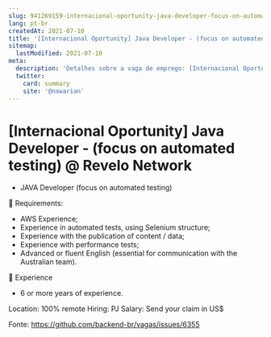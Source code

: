 ```yaml
---
slug: 941269159-internacional-oportunity-java-developer-focus-on-automated-testing-at-revelo-network
lang: pt-br
createdAt: 2021-07-10
title: '[Internacional Oportunity] Java Developer - (focus on automated testing) @ Revelo Network - Vaga de Emprego'
sitemap:
  lastModified: 2021-07-10
meta:
  description: 'Detalhes sobre a vaga de emprego: [Internacional Oportunity] Java Developer - (focus on automated testing) @ Revelo Network'
  twitter:
    card: summary
    site: '@nawarian'
---
```


# [Internacional Oportunity] Java Developer - (focus on automated testing) @ Revelo Network

- JAVA Developer (focus on automated testing)

📌 Requirements:

- AWS Experience;
- Experience in automated tests, using Selenium structure;
- Experience with the publication of content / data;
- Experience with performance tests;
- Advanced or fluent English (essential for communication with the Australian team).

📌 Experience

- 6 or more years of experience.

Location: 100% remote
Hiring: PJ
Salary: Send your claim in US$





Fonte: https://github.com/backend-br/vagas/issues/6355